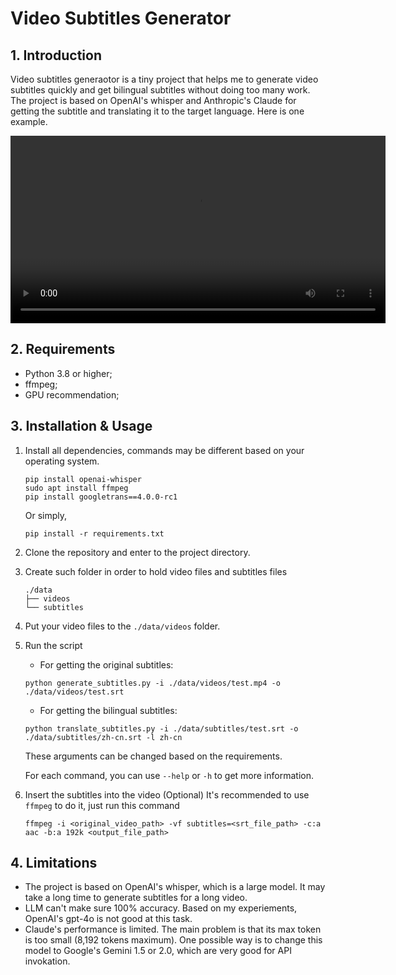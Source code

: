 # Video Subtitles Generator

## 1. Introduction
Video subtitles generaotor is a tiny project that helps me to generate video subtitles quickly and get bilingual subtitles without doing too many work. The project is based on OpenAI's whisper and Anthropic's Claude for getting the subtitle and translating it to the target language. Here is one example.

<video width="600" controls>
  <source src="./assets/showcase.mp4" type="video/mp4">
  Your browser does not support the video tag.
</video>

## 2. Requirements
- Python 3.8 or higher;
- ffmpeg;
- GPU recommendation;

## 3. Installation & Usage
1. Install all dependencies, commands may be different based on your operating system.
    ```
    pip install openai-whisper
    sudo apt install ffmpeg
    pip install googletrans==4.0.0-rc1
    ```
    Or simply,
    ```
    pip install -r requirements.txt
    ```
2. Clone the repository and enter to the project directory.
3. Create such folder in order to hold video files and subtitles files
    ```
    ./data
    ├── videos
    └── subtitles
    ```
4. Put your video files to the `./data/videos` folder.
5. Run the script
    * For getting the original subtitles:
    ```
    python generate_subtitles.py -i ./data/videos/test.mp4 -o ./data/videos/test.srt
    ```
    * For getting the bilingual subtitles:
    ```
    python translate_subtitles.py -i ./data/subtitles/test.srt -o ./data/subtitles/zh-cn.srt -l zh-cn
    ```
    These arguments can be changed based on the requirements.

    For each command, you can use `--help` or `-h` to get more information.
6. Insert the subtitles into the video (Optional)
    It's recommended to use `ffmpeg` to do it, just run this command
    ```
    ffmpeg -i <original_video_path> -vf subtitles=<srt_file_path> -c:a aac -b:a 192k <output_file_path>
    ```

## 4. Limitations
- The project is based on OpenAI's whisper, which is a large model. It may take a long time to generate subtitles for a long video.
- LLM can't make sure 100% accuracy. Based on my experiements, OpenAI's gpt-4o is not good at this task.
- Claude's performance is limited. The main problem is that its max token is too small (8,192 tokens maximum). One possible way is to change this model to Google's Gemini 1.5 or 2.0, which are very good for API invokation.
